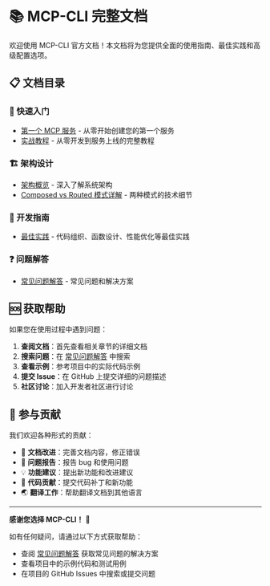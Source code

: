 # 📚 MCP-CLI 完整文档

欢迎使用 MCP-CLI 官方文档！本文档将为您提供全面的使用指南、最佳实践和高级配置选项。

## 📋 文档目录

### 🚀 快速入门
- [第一个 MCP 服务](getting-started.md) - 从零开始创建您的第一个服务
- [实战教程](tutorial.md) - 从零开发到服务上线的完整教程

### 🏗️ 架构设计
- [架构概览](architecture.md) - 深入了解系统架构
- [Composed vs Routed 模式详解](architecture-modes.md) - 两种模式的技术细节

### 📝 开发指南
- [最佳实践](best-practices.md) - 代码组织、函数设计、性能优化等最佳实践

### ❓ 问题解答
- [常见问题解答](qa.md) - 常见问题和解决方案

## 🆘 获取帮助

如果您在使用过程中遇到问题：

1. **查阅文档**：首先查看相关章节的详细文档
2. **搜索问题**：在 [常见问题解答](qa.md) 中搜索
3. **查看示例**：参考项目中的实际代码示例
4. **提交 Issue**：在 GitHub 上提交详细的问题描述
5. **社区讨论**：加入开发者社区进行讨论

## 🤝 参与贡献

我们欢迎各种形式的贡献：
- 📝 **文档改进**：完善文档内容，修正错误
- 🐛 **问题报告**：报告 bug 和使用问题
- 💡 **功能建议**：提出新功能和改进建议
- 🔧 **代码贡献**：提交代码补丁和新功能
- 🌏 **翻译工作**：帮助翻译文档到其他语言

---

**感谢您选择 MCP-CLI！** 🎉

如有任何疑问，请通过以下方式获取帮助：
- 查阅 [常见问题解答](qa.md) 获取常见问题的解决方案
- 查看项目中的示例代码和测试用例
- 在项目的 GitHub Issues 中搜索或提交问题